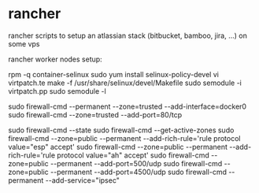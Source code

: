 # rancher
rancher scripts to setup an atlassian stack (bitbucket, bamboo, jira, ...) on some vps

rancher worker nodes setup:

rpm -q container-selinux
sudo yum install selinux-policy-devel
vi virtpatch.te
make -f /usr/share/selinux/devel/Makefile
sudo semodule -i virtpatch.pp
sudo semodule -l

sudo firewall-cmd --permanent --zone=trusted --add-interface=docker0
sudo firewall-cmd --zone=trusted --add-port=80/tcp

sudo firewall-cmd --state
sudo firewall-cmd --get-active-zones
sudo firewall-cmd --zone=public --permanent --add-rich-rule='rule protocol value="esp" accept'
sudo firewall-cmd --zone=public --permanent --add-rich-rule='rule protocol value="ah" accept'
sudo firewall-cmd --zone=public --permanent --add-port=500/udp
sudo firewall-cmd --zone=public --permanent --add-port=4500/udp
sudo firewall-cmd --permanent --add-service="ipsec"

